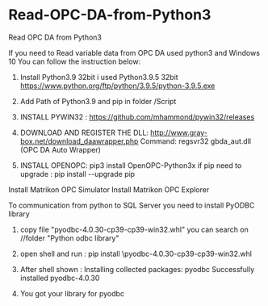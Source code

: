 # Read-OPC-DA-from-Python3
Read OPC DA from Python3

If you need to Read variable data from OPC DA used python3 and Windows 10
You can follow the instruction below:

1) Install Python3.9 32bit i used Python3.9.5 32bit https://www.python.org/ftp/python/3.9.5/python-3.9.5.exe

2) Add Path of Python3.9 and pip in folder /Script

3) INSTALL PYWIN32 : https://github.com/mhammond/pywin32/releases

4) DOWNLOAD AND REGISTER THE DLL:  http://www.gray-box.net/download_daawrapper.php
   Command: regsvr32 gbda_aut.dll  (OPC DA Auto Wrapper)

5) INSTALL OPENOPC: pip3 install OpenOPC-Python3x
   if pip need to upgrade : pip install --upgrade pip


Install Matrikon OPC Simulator
Install Matrikon OPC Explorer

To communication from python to SQL Server you need to install PyODBC library

1) copy file "pyodbc-4.0.30-cp39-cp39-win32.whl" you can search on //folder "Python odbc library"

2) open shell and run : pip install <PATH>\pyodbc-4.0.30-cp39-cp39-win32.whl

3) After shell shown :
	Installing collected packages: pyodbc
	Successfully installed pyodbc-4.0.30

4) You got your library for pyodbc
